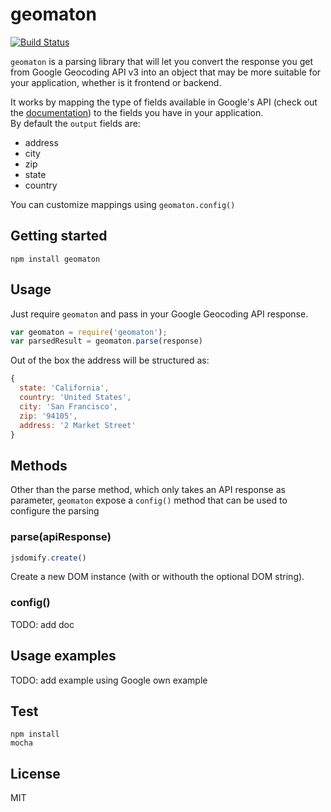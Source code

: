 
# geomaton

[![Build Status](https://travis-ci.org/dmatteo/geomaton.svg?branch=master)](https://travis-ci.org/dmatteo/geomaton)


`geomaton` is a parsing library that will let you convert the response you get from Google Geocoding API v3
into an object that may be more suitable for your application, whether is it frontend or backend.  
  
It works by mapping the type of fields available in Google's API (check out the [documentation](https://developers.google.com/maps/documentation/geocoding/#Types))
to the fields you have in your application.  
By default the `output` fields are: 
* address
* city
* zip
* state
* country

You can customize mappings using `geomaton.config()`

## Getting started

```
npm install geomaton
```

## Usage

Just require `geomaton` and pass in your Google Geocoding API response.

```javascript
var geomaton = require('geomaton');
var parsedResult = geomaton.parse(response)
```

Out of the box the address will be structured as:

```javascript
{
  state: 'California',
  country: 'United States',
  city: 'San Francisco',
  zip: '94105',
  address: '2 Market Street'
}
```

## Methods

Other than the parse method, which only takes an API response as parameter,
`geomaton` expose a `config()` method that can be used to configure the parsing

### parse(apiResponse)

```javascript
jsdomify.create()
```

Create a new DOM instance (with or withouth the optional DOM string).

### config()
TODO: add doc


## Usage examples
TODO: add example using Google own example

## Test

```
npm install
mocha
```

## License
MIT